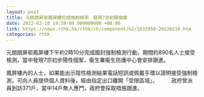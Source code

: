 ```yaml
---
layout: post
title: 元朗朗屏邨鳳屏樓完成強制檢測　發現7宗初陽個案
date: 2022-02-10 14:59:09.000000000 +08:00
link: https://news.rthk.hk/rthk/ch/component/k2/1632958-20220210.htm
categories: rthk
---
```


元朗朗屏邨鳳屏樓下午約2時10分完成圍封強制檢測行動，期間約890名人士接受檢測，當中發現7宗初步陽性個案，衞生署衞生防護中心會安排跟進。

鳳屏樓內的人士，如果能出示陰性檢測結果電話短訊或佩戴手環以證明接受強制檢測，可向人員提供個人資料後，經由指定出口離開「受限區域」。
　　
政府曾派員到訪371戶，當中14戶無人應門，政府會採取措施跟進。
　　
